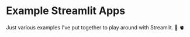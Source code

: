 # Example Streamlit Apps

Just various examples I've put together to play around with Streamlit. :balloon: 🫀
